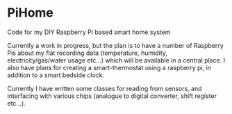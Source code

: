 # PiHome
Code for my DIY Raspberry Pi based smart home system

Currently a work in progress, but the plan is to have a number of Raspberry
Pis about my flat recording data (temperature, humidity, electricity/gas/water
usage etc...) which will be available in a central place. I also have plans
for creating a smart-thermostat using a raspberry pi, in addition to a smart
bedside clock.

Currently I have written some classes for reading from sensors, and
interfacing with various chips (analogue to digital converter, shift register
etc...).
 
